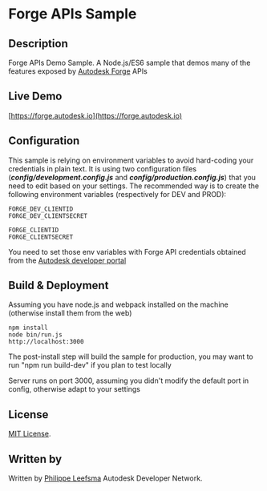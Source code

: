 # Forge APIs Sample

## Description
Forge APIs Demo Sample. A Node.js/ES6 sample that demos many of the features exposed by [Autodesk Forge](http://forge.autodesk.com) APIs 

## Live Demo

[https://forge.autodesk.io](https://forge.autodesk.io)


## Configuration

This sample is relying on environment variables to avoid hard-coding your credentials in plain text. It is using two configuration files (***config/development.config.js*** and ***config/production.config.js***) that you need to edit based on your settings.
The recommended way is to create the following environment variables (respectively for DEV and PROD):

    FORGE_DEV_CLIENTID
    FORGE_DEV_CLIENTSECRET

    FORGE_CLIENTID
    FORGE_CLIENTSECRET

You need to set those env variables with Forge API credentials obtained from the [Autodesk developer portal](https://developer.autodesk.com/)

## Build & Deployment

Assuming you have node.js and webpack installed on the machine (otherwise install them from the web)

    npm install
    node bin/run.js
    http://localhost:3000

The post-install step will build the sample for production, you may want to run "npm run build-dev" if you plan to test locally

Server runs on port 3000, assuming you didn't modify the default port in config, otherwise adapt to your settings

## License

[MIT License](http://opensource.org/licenses/MIT).

## Written by 

Written by [Philippe Leefsma](http://twitter.com/F3lipek)
Autodesk Developer Network.

